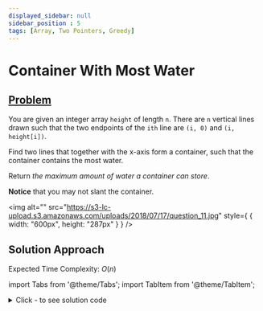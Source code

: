 ```yaml
---
displayed_sidebar: null
sidebar_position : 5
tags: [Array, Two Pointers, Greedy]
---
```


# Container With Most Water

## [Problem](https://leetcode.com/problems/container-with-most-water/)

<p>You are given an integer array <code>height</code> of length <code>n</code>. There are <code>n</code> vertical lines drawn such that the two endpoints of the <code>ith</code> line are <code>(i, 0)</code> and <code>(i, height[i])</code>.</p>

<p>Find two lines that together with the x-axis form a container, such that the container contains the most water.</p>

<p>Return <em>the maximum amount of water a container can store</em>.</p>

<p><strong>Notice</strong> that you may not slant the container.</p>

<img alt="" src="https://s3-lc-upload.s3.amazonaws.com/uploads/2018/07/17/question_11.jpg" style={ { width: "600px", height: "287px" } } /> <br/>

## Solution Approach

Expected Time Complexity: $O(n)$

import Tabs from '@theme/Tabs';
import TabItem from '@theme/TabItem';

<details><summary>Click - to see solution code</summary>

<Tabs>
<TabItem value="cpp" label="C++">

```cpp
class Solution {
   public:
    int maxArea(vector<int>& height) {
        int n = height.size();
        int l = 0, r = n - 1;
        int ans = 0;
        while (l < r) {
            int area = min(height[l], height[r]) * (r - l);
            ans = max(ans, area);
            if (height[l] > height[r])
                r--;
            else
                l++;
        }
        return ans;
    }
};
```
</TabItem>
</Tabs>

</details>
